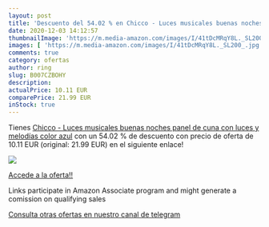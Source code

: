 ```yaml
---
layout: post
title: 'Descuento del 54.02 % en Chicco - Luces musicales buenas noches  '
date: 2020-12-03 14:12:57
thumbnailImage: 'https://m.media-amazon.com/images/I/41tDcMRqY8L._SL200_.jpg'
images: [ 'https://m.media-amazon.com/images/I/41tDcMRqY8L._SL200_.jpg' ]
comments: true
category: ofertas
author: ring
slug: B007CZBOHY
description:
actualPrice: 10.11 EUR
comparePrice: 21.99 EUR
inStock: true
---
```


Tienes [Chicco - Luces musicales buenas noches  panel de cuna con luces y melodías  color azul](https://www.amazon.es/dp/B007CZBOHY/?tag=tolees-21) con un 54.02 % de descuento con precio de oferta de 10.11 EUR (original: 21.99 EUR) en el siguiente enlace!

[![](https://m.media-amazon.com/images/I/41tDcMRqY8L._SL200_.jpg)](https://www.amazon.es/dp/B007CZBOHY/?tag=tolees-21)

[Accede a la oferta!!](https://www.amazon.es/dp/B007CZBOHY/?tag=tolees-21)

Links participate in Amazon Associate program and might generate a comission on qualifying sales

[Consulta otras ofertas en nuestro canal de telegram](https://t.me/s/ofertas25)
